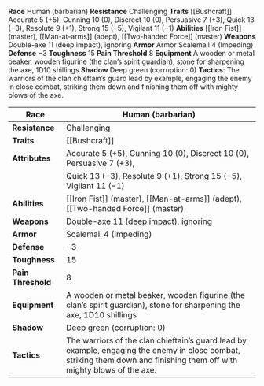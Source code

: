 **Race** Human (barbarian)
**Resistance** Challenging 
**Traits** [[Bushcraft]]
Accurate 5 (+5), Cunning 10 (0), Discreet 10 (0), Persuasive 7 (+3), Quick 13 (−3), Resolute 9 (+1), Strong 15 (−5), Vigilant 11 (−1)
**Abilities** [[Iron Fist]] (master), [[Man-at-arms]] (adept), [[Two-handed Force]] (master) 
**Weapons** Double-axe 11 (deep impact), ignoring 
**Armor** Armor Scalemail 4 (Impeding) 
**Defense** −3 
**Toughness** 15 
**Pain Threshold** 8 
**Equipment** A wooden or metal beaker, wooden figurine (the clan’s spirit guardian), stone for sharpening the axe, 1D10 shillings 
**Shadow** Deep green (corruption: 0) 
**Tactics**: The warriors of the clan chieftain’s guard lead by example, engaging the enemy in close combat, striking them down and finishing them off with mighty blows of the axe.

| **Race**           | Human (barbarian)                                                   |
| ------------------ | ------------------------------------------------------------------- |
| **Resistance**     | Challenging                                                         |
| **Traits**         | [[Bushcraft]]                                                       |
| **Attributes**     | Accurate 5 (+5), Cunning 10 (0), Discreet 10 (0), Persuasive 7 (+3), |
|                    | Quick 13 (−3), Resolute 9 (+1), Strong 15 (−5), Vigilant 11 (−1)     |
| **Abilities**      | [[Iron Fist]] (master), [[Man-at-arms]] (adept), [[Two-handed Force]] (master) |
| **Weapons**        | Double-axe 11 (deep impact), ignoring                               |
| **Armor**          | Scalemail 4 (Impeding)                                              |
| **Defense**        | −3                                                                  |
| **Toughness**      | 15                                                                  |
| **Pain Threshold** | 8                                                                   |
| **Equipment**      | A wooden or metal beaker, wooden figurine (the clan’s spirit guardian), stone for sharpening the axe, 1D10 shillings |
| **Shadow**         | Deep green (corruption: 0)                                          |
| **Tactics**        | The warriors of the clan chieftain’s guard lead by example, engaging the enemy in close combat, striking them down and finishing them off with mighty blows of the axe. |
